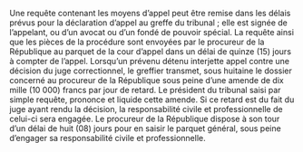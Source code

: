 Une requête contenant les moyens d’appel peut être remise dans les délais prévus pour la déclaration d’appel au greffe du tribunal ; elle est signée de l’appelant, ou d’un avocat ou d’un fondé de pouvoir spécial.
La requête ainsi que les pièces de la procédure sont envoyées par le procureur de la République au parquet de la cour d’appel dans un délai de quinze (15) jours à compter de l’appel.
Lorsqu’un prévenu détenu interjette appel contre une décision du juge correctionnel, le greffier transmet, sous huitaine le dossier concerné au procureur de la République sous peine d’une amende de dix mille (10 000) francs par jour de retard.
Le président du tribunal saisi par simple requête, prononce et liquide cette amende.
Si ce retard est du fait du juge ayant rendu la décision, la responsabilité civile et professionnelle de celui-ci sera engagée.
Le procureur de la République dispose à son tour d’un délai de huit (08) jours pour en saisir le parquet général, sous peine d’engager sa responsabilité civile et professionnelle.